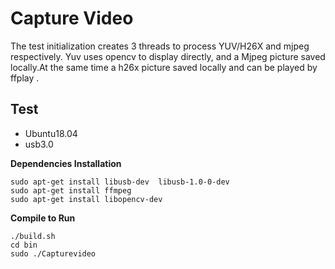 # Capture Video
The test initialization creates 3 threads to process YUV/H26X and mjpeg respectively. Yuv uses opencv to display directly, and a Mjpeg picture saved locally.At the same time a h26x picture saved locally and can be played by ffplay . 


## Test
* Ubuntu18.04  
* usb3.0

**Dependencies Installation**  
```
sudo apt-get install libusb-dev  libusb-1.0-0-dev 
sudo apt-get install ffmpeg
sudo apt-get install libopencv-dev
```

**Compile to Run**
```
./build.sh
cd bin
sudo ./Capturevideo
```


